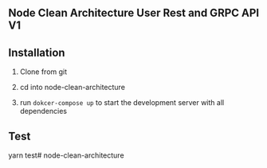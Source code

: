 ## Node Clean Architecture User Rest and GRPC API V1

## Installation

1. Clone from git 

2. cd into node-clean-architecture

3. run `dokcer-compose up` to start the development server with all dependencies

## Test
yarn test# node-clean-architecture
